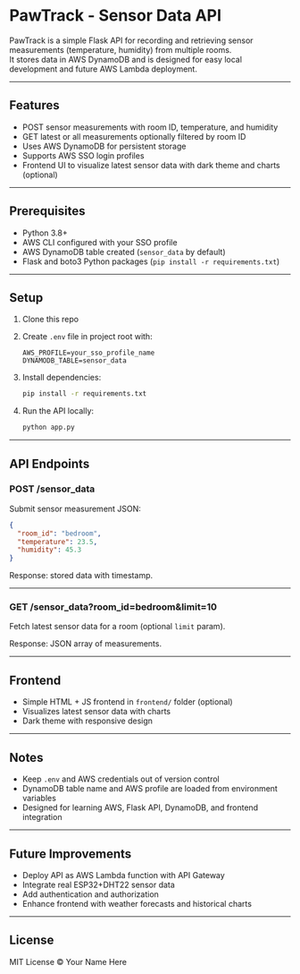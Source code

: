 # PawTrack - Sensor Data API

PawTrack is a simple Flask API for recording and retrieving sensor measurements (temperature, humidity) from multiple rooms.  
It stores data in AWS DynamoDB and is designed for easy local development and future AWS Lambda deployment.

---

## Features

- POST sensor measurements with room ID, temperature, and humidity  
- GET latest or all measurements optionally filtered by room ID  
- Uses AWS DynamoDB for persistent storage  
- Supports AWS SSO login profiles  
- Frontend UI to visualize latest sensor data with dark theme and charts (optional)  

---

## Prerequisites

- Python 3.8+  
- AWS CLI configured with your SSO profile  
- AWS DynamoDB table created (`sensor_data` by default)  
- Flask and boto3 Python packages (`pip install -r requirements.txt`)

---

## Setup

1. Clone this repo  
2. Create `.env` file in project root with:

   ```
   AWS_PROFILE=your_sso_profile_name
   DYNAMODB_TABLE=sensor_data
   ```

3. Install dependencies:

   ```bash
   pip install -r requirements.txt
   ```

4. Run the API locally:

   ```bash
   python app.py
   ```

---

## API Endpoints

### POST /sensor_data

Submit sensor measurement JSON:

```json
{
  "room_id": "bedroom",
  "temperature": 23.5,
  "humidity": 45.3
}
```

Response: stored data with timestamp.

---

### GET /sensor_data?room_id=bedroom&limit=10

Fetch latest sensor data for a room (optional `limit` param).

Response: JSON array of measurements.

---

## Frontend

- Simple HTML + JS frontend in `frontend/` folder (optional)  
- Visualizes latest sensor data with charts  
- Dark theme with responsive design  

---

## Notes

- Keep `.env` and AWS credentials out of version control  
- DynamoDB table name and AWS profile are loaded from environment variables  
- Designed for learning AWS, Flask API, DynamoDB, and frontend integration  

---

## Future Improvements

- Deploy API as AWS Lambda function with API Gateway  
- Integrate real ESP32+DHT22 sensor data  
- Add authentication and authorization  
- Enhance frontend with weather forecasts and historical charts  

---

## License

MIT License © Your Name Here
